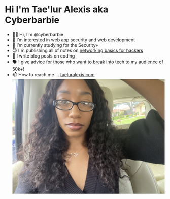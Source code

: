 # Hi I'm Tae'lur Alexis aka Cyberbarbie

- 👋🏽 Hi, I’m @cyberbarbie
- 👀 I’m interested in web app security and web development
- 🌱 I’m currently studying for the Security+
- 😈 I'm publishing all of notes on [networking basics for hackers](https://github.com/cyberbarbie/Networking-Fundamentals-For-Hackers)
- 💞️ I write blog posts on coding 
- 🗣 I give advice for those who want to break into tech to my audience of 50k+! 
- 📫 How to reach me ...
[taeluralexis.com](https://www.taeluralexis.com)
![Picture of cyber barbie](imgs/IMG_8658_2.jpg)
<!---
cyberbarbie/cyberbarbie is a ✨ special ✨ repository because its `README.md` (this file) appears on your GitHub profile.
You can click the Preview link to take a look at your changes.
--->
<!--[![Top Langs](https://github-readme-stats.vercel.app/api/top-langs/?username=cyberbarbie)](https://github.com/cyberbarbie/github-readme-stats)--> 
